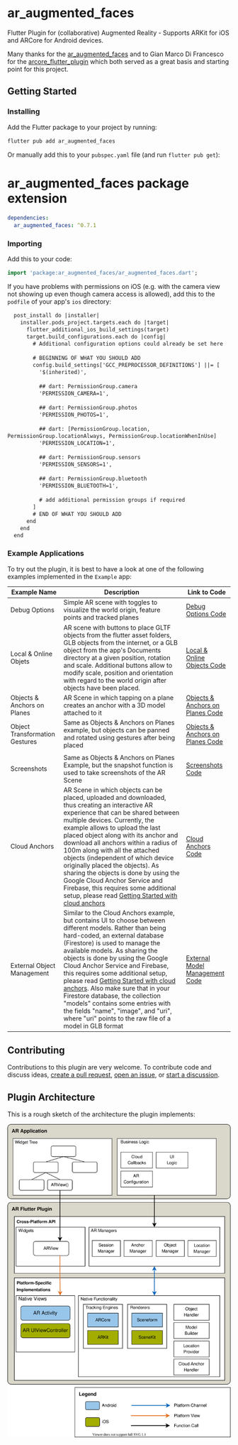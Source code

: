 # ar_augmented_faces

Flutter Plugin for (collaborative) Augmented Reality - Supports ARKit for iOS and ARCore for Android devices.

Many thanks for the [ar_augmented_faces](https://pub.dev/packages/ar_augmented_faces) and to Gian Marco Di Francesco for the [arcore_flutter_plugin](https://github.com/giandifra/arcore_flutter_plugin) which both served as a great basis and starting point for this project.

## Getting Started

### Installing

Add the Flutter package to your project by running:

```bash
flutter pub add ar_augmented_faces
```

Or manually add this to your `pubspec.yaml` file (and run `flutter pub get`):
# ar_augmented_faces package extension

```yaml
dependencies:
  ar_augmented_faces: ^0.7.1
```

### Importing

Add this to your code:

```dart
import 'package:ar_augmented_faces/ar_augmented_faces.dart';
```

If you have problems with permissions on iOS (e.g. with the camera view not showing up even though camera access is allowed), add this to the ```podfile``` of your app's ```ios``` directory:

```pod
  post_install do |installer|
    installer.pods_project.targets.each do |target|
      flutter_additional_ios_build_settings(target)
      target.build_configurations.each do |config|
        # Additional configuration options could already be set here

        # BEGINNING OF WHAT YOU SHOULD ADD
        config.build_settings['GCC_PREPROCESSOR_DEFINITIONS'] ||= [
          '$(inherited)',

          ## dart: PermissionGroup.camera
          'PERMISSION_CAMERA=1',

          ## dart: PermissionGroup.photos
          'PERMISSION_PHOTOS=1',

          ## dart: [PermissionGroup.location, PermissionGroup.locationAlways, PermissionGroup.locationWhenInUse]
          'PERMISSION_LOCATION=1',

          ## dart: PermissionGroup.sensors
          'PERMISSION_SENSORS=1',

          ## dart: PermissionGroup.bluetooth
          'PERMISSION_BLUETOOTH=1',

          # add additional permission groups if required
        ]
        # END OF WHAT YOU SHOULD ADD
      end
    end
  end
```


### Example Applications

To try out the plugin, it is best to have a look at one of the following examples implemented in the `Example` app:


| Example Name                   | Description                                                                                                                                                                                                                                                                                                                                                                                                                                                                                                                                                                                              | Link to Code                                                                                                                                         |
| ------------------------------ | -------------------------------------------------------------------------------------------------------------------------------------------------------------------------------------------------------------------------------------------------------------------------------------------------------------------------------------------------------------------------------------------------------------------------------------------------------------------------------------------------------------------------------------------------------------------------------------------------------- | ---------------------------------------------------------------------------------------------------------------------------------------------------- |
| Debug Options                  | Simple AR scene with toggles to visualize the world origin, feature points and tracked planes                                                                                                                                                                                                                                                                                                                                                                                                                                                                                                            | [Debug Options Code](https://github.com/CariusLars/ar_augmented_faces/blob/main/example/lib/examples/debugoptionsexample.dart)                        |
| Local & Online Objets          | AR scene with buttons to place GLTF objects from the flutter asset folders, GLB objects from the internet, or a GLB object from the app's Documents directory at a given position, rotation and scale. Additional buttons allow to modify scale, position and orientation with regard to the world origin after objects have been placed.                                                                                                                                                                                                                                                                | [Local & Online Objects Code](https://github.com/CariusLars/ar_augmented_faces/blob/main/example/lib/examples/localandwebobjectsexample.dart)         |
| Objects & Anchors on Planes    | AR Scene in which tapping on a plane creates an anchor with a 3D model attached to it                                                                                                                                                                                                                                                                                                                                                                                                                                                                                                                    | [Objects & Anchors on Planes Code](https://github.com/CariusLars/ar_augmented_faces/blob/main/example/lib/examples/objectgesturesexample.dart)        |
| Object Transformation Gestures | Same as Objects & Anchors on Planes example, but objects can be panned and rotated using gestures after being placed                                                                                                                                                                                                                                                                                                                                                                                                                                                                                     | [Objects & Anchors on Planes Code](https://github.com/CariusLars/ar_augmented_faces/blob/main/example/lib/examples/objectsonplanesexample.dart)       |
|                                |
| Screenshots                    | Same as Objects & Anchors on Planes Example, but the snapshot function is used to take screenshots of the AR Scene                                                                                                                                                                                                                                                                                                                                                                                                                                                                                       | [Screenshots Code](https://github.com/CariusLars/ar_augmented_faces/blob/main/example/lib/examples/screenshotexample.dart)                            |
| Cloud Anchors                  | AR Scene in which objects can be placed, uploaded and downloaded, thus creating an interactive AR experience that can be shared between multiple devices. Currently, the example allows to upload the last placed object along with its anchor and download all anchors within a radius of 100m along with all the attached objects (independent of which device originally placed the objects). As sharing the objects is done by using the Google Cloud Anchor Service and Firebase, this requires some additional setup, please read [Getting Started with cloud anchors](cloudAnchorSetup.md)        | [Cloud Anchors Code](https://github.com/CariusLars/ar_augmented_faces/blob/main/example/lib/examples/cloudanchorexample.dart)                         |
| External Object Management     | Similar to the Cloud Anchors example, but contains UI to choose between different models. Rather than being hard-coded, an external database (Firestore) is used to manage the available models. As sharing the objects is done by using the Google Cloud Anchor Service and Firebase, this requires some additional setup, please read [Getting Started with cloud anchors](cloudAnchorSetup.md). Also make sure that in your Firestore database, the collection "models" contains some entries with the fields "name", "image", and "uri", where "uri" points to the raw file of a model in GLB format | [External Model Management Code](https://github.com/CariusLars/ar_augmented_faces/blob/main/example/lib/examples/externalmodelmanagementexample.dart) |

## Contributing

Contributions to this plugin are very welcome. To contribute code and discuss ideas, [create a pull request](https://github.com/CariusLars/ar_augmented_faces/compare), [open an issue](https://github.com/CariusLars/ar_augmented_faces/issues/new), or [start a discussion](https://github.com/CariusLars/ar_augmented_faces/discussions).

## Plugin Architecture

This is a rough sketch of the architecture the plugin implements:

![ar_plugin_architecture](./AR_Plugin_Architecture_highlevel.svg)

